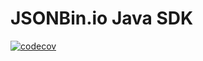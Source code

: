 # JSONBin.io Java SDK

[![codecov](https://codecov.io/gh/OdunlamiZO/java-jsonbin/graph/badge.svg?token=HULR9R4NAH)](https://codecov.io/gh/OdunlamiZO/java-jsonbin)

